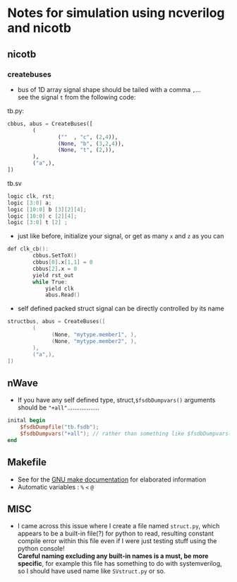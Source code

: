 # Notes for simulation using ncverilog and nicotb


## nicotb
### createbuses
* bus of 1D array signal shape should be tailed with a comma `,`...\
see the signal `t` from the following code:

tb.py:
```python
cbbus, abus = CreateBuses([             
        (                               
                (""  , "c", (2,4)),     
                (None, "b", (3,2,4)),   
                (None, "t", (2,)),      
        ),                              
        ("a",),                         
])                                      
```
tb.sv
```verilog                               
logic clk, rst;                
logic [3:0] a;                 
logic [10:0] b [3][2][4];      
logic [10:0] c [2][4];         
logic [3:0] t [2] ;            
```
* just like before, initialize your signal, or get as many `x` and `z` as you can
```verilog
def clk_cb():                
        cbbus.SetToX()       
        cbbus[0].x[1,1] = 0  
        cbbus[2].x = 0       
        yield rst_out        
        while True:          
            yield clk        
            abus.Read()      
```
* self defined packed struct signal can be directly controlled by its name
```verilog
structbus, abus = CreateBuses([
        (  
              (None, "mytype.member1", ),
              (None, "mytype.member2", ),
        ),
        ("a",),
])
```
## nWave
* If you have any self defined type, struct,`$fsdbDumpvars()` arguments should be `"+all"`..................
```verilog
inital begin
    $fsdbDumpfile("tb.fsdb");
    $fsdbDumpvars("+all"); // rather than something like $fsdbDumpvars(0,tb,'+mda');
end
```

## Makefile
* See for the [GNU make documentation](http://www.gnu.org/software/make/manual/make.html#Goals) for elaborated information
* Automatic variables : `%` `<` `@` 
## MISC
* I came across this issue where I create a file named `struct.py`, which appears to be a built-in file(?) for 
python to read, resulting constant compile error within this file even if I were just testing stuff using the python console!  
**Careful naming excluding any built-in names is a must, be more specific**, for example this file has something to do with systemverilog,
so I should have used name like `SVstruct.py` or so.
